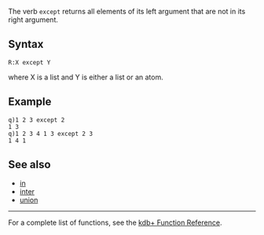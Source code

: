 The verb `except` returns all elements of its left argument that are not in its right argument.

Syntax
------

    R:X except Y

where X is a list and Y is either a list or an atom.

Example
-------

    q)1 2 3 except 2
    1 3
    q)1 2 3 4 1 3 except 2 3
    1 4 1

See also
--------

-   [in](Reference/in "wikilink")
-   [inter](Reference/inter "wikilink")
-   [union](Reference/union "wikilink")

------------------------------------------------------------------------

For a complete list of functions, see the [kdb+ Function Reference](Reference "wikilink").
